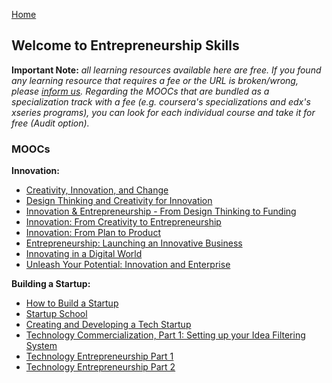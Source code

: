[Home](index.md)
## Welcome to Entrepreneurship Skills

**Important Note:** *all learning resources available here are free. If you found any learning resource that requires a fee or the URL is broken/wrong, please [inform us](https://github.com/ayshahrah/seg/issues). Regarding the MOOCs that are bundled as a specialization track with a fee (e.g. coursera's specializations and edx's xseries programs), you can look for each individual course and take it for free (Audit option).*

### MOOCs

**Innovation:**

- [Creativity, Innovation, and Change](https://www.coursera.org/learn/creativity-innovation)
- [Design Thinking and Creativity for Innovation](https://www.edx.org/course/design-thinking-and-creativity-for-innovation-0)
- [Innovation & Entrepreneurship - From Design Thinking to Funding](https://www.coursera.org/learn/design-thinking-entrepreneurship)
- [Innovation: From Creativity to Entrepreneurship](https://www.coursera.org/specializations/innovation-creativity-entrepreneurship)
- [Innovation: From Plan to Product](https://www.edx.org/course/innovation-from-plan-to-product)
- [Entrepreneurship: Launching an Innovative Business](https://www.coursera.org/specializations/business-entrepreneurship)
- [Innovating in a Digital World](https://www.coursera.org/learn/innovating-digital-world)
- [Unleash Your Potential: Innovation and Enterprise](https://www.futurelearn.com/courses/innovation-enterprise)

**Building a Startup:**

- [How to Build a Startup](https://www.udacity.com/course/how-to-build-a-startup--ep245)
- [Startup School](https://www.startupschool.org/)
- [Creating and Developing a Tech Startup](https://www.coursera.org/learn/tech-startup)
- [Technology Commercialization, Part 1: Setting up your Idea Filtering System](https://www.coursera.org/learn/technology-commercialization)
- [Technology Entrepreneurship Part 1](https://course.novoed.com/venture)
- [Technology Entrepreneurship Part 2](https://course.novoed.com/venture2-2016-2)
